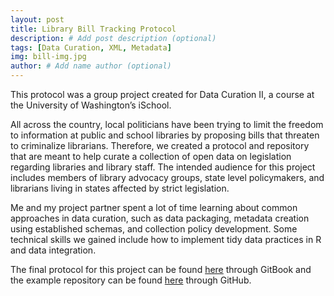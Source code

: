 ```yaml
---
layout: post
title: Library Bill Tracking Protocol
description: # Add post description (optional)
tags: [Data Curation, XML, Metadata]
img: bill-img.jpg
author: # Add name author (optional)
---
```

This protocol was a group project created for Data Curation II, a course at the University of Washington’s iSchool.

All across the country, local politicians have been trying to limit the freedom to information at public and school libraries by proposing bills that threaten to criminalize librarians. Therefore, we created a protocol and repository that are meant to help curate a collection of open data on legislation regarding libraries and library staff. The intended audience for this project includes members of library advocacy groups, state level policymakers, and librarians living in states affected by strict legislation.

Me and my project partner spent a lot of time learning about common approaches in data curation, such as data packaging, metadata creation using established schemas, and collection policy development. Some technical skills we gained include how to implement tidy data practices in R and data integration.

The final protocol for this project can be found [here][bill-gb] through GitBook and the example repository can be found [here][bill-gh] through GitHub.


[bill-gb]: https://lis-546.gitbook.io/library-bill-tracking
[bill-gh]: https://github.com/sophiedmcintyre/Library-Bill-Tracking
